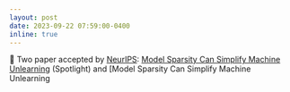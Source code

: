```yaml
---
layout: post
date: 2023-09-22 07:59:00-0400
inline: true
---
```


:partying_face: Two paper accepted by [NeurIPS](https://neurips.cc/): [Model Sparsity Can Simplify Machine Unlearning](https://arxiv.org/abs/2304.04934) (Spotlight) and [Model Sparsity Can Simplify Machine Unlearning
